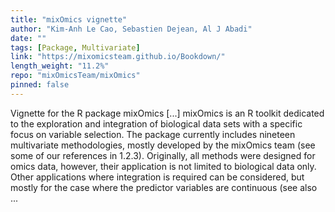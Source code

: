 ```yaml
---
title: "mixOmics vignette"
author: "Kim-Anh Le Cao, Sebastien Dejean, Al J Abadi"
date: ""
tags: [Package, Multivariate]
link: "https://mixomicsteam.github.io/Bookdown/"
length_weight: "11.2%"
repo: "mixOmicsTeam/mixOmics"
pinned: false
---
```


Vignette for the R package mixOmics [...] mixOmics is an R toolkit dedicated to the exploration and integration of biological data sets with a specific focus on variable selection. The package currently includes nineteen multivariate methodologies, mostly developed by the mixOmics team (see some of our references in 1.2.3). Originally, all methods were designed for omics data, however, their application is not limited to biological data only. Other applications where integration is required can be considered, but mostly for the case where the predictor variables are continuous (see also ...
